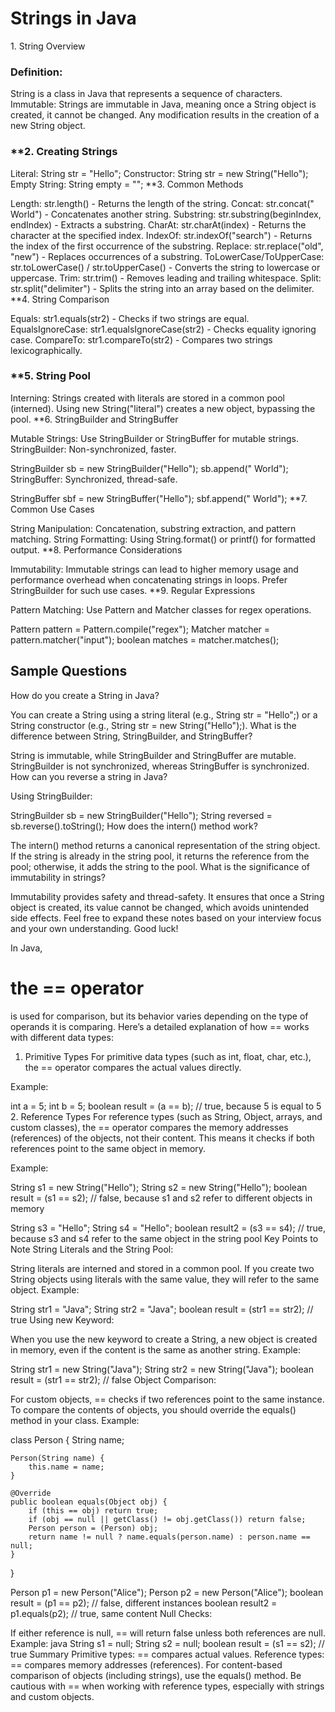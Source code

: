 <h1>Strings in Java</h1>
1. String Overview

<h3>Definition:</h3> String is a class in Java that represents a sequence of characters.
Immutable: Strings are immutable in Java, meaning once a String object is created, it cannot be changed. Any modification results in the creation of a new String object.
<h3>
**2. Creating Strings</h3>

Literal: String str = "Hello";
Constructor: String str = new String("Hello");
Empty String: String empty = "";
**3. Common Methods

Length: str.length() - Returns the length of the string.
Concat: str.concat(" World") - Concatenates another string.
Substring: str.substring(beginIndex, endIndex) - Extracts a substring.
CharAt: str.charAt(index) - Returns the character at the specified index.
IndexOf: str.indexOf("search") - Returns the index of the first occurrence of the substring.
Replace: str.replace("old", "new") - Replaces occurrences of a substring.
ToLowerCase/ToUpperCase: str.toLowerCase() / str.toUpperCase() - Converts the string to lowercase or uppercase.
Trim: str.trim() - Removes leading and trailing whitespace.
Split: str.split("delimiter") - Splits the string into an array based on the delimiter.
**4. String Comparison

Equals: str1.equals(str2) - Checks if two strings are equal.
EqualsIgnoreCase: str1.equalsIgnoreCase(str2) - Checks equality ignoring case.
CompareTo: str1.compareTo(str2) - Compares two strings lexicographically.
<h3>
**5. String Pool</h3>

Interning: Strings created with literals are stored in a common pool (interned). Using new String("literal") creates a new object, bypassing the pool.
**6. StringBuilder and StringBuffer

Mutable Strings: Use StringBuilder or StringBuffer for mutable strings.
StringBuilder: Non-synchronized, faster.

StringBuilder sb = new StringBuilder("Hello");
sb.append(" World");
StringBuffer: Synchronized, thread-safe.

StringBuffer sbf = new StringBuffer("Hello");
sbf.append(" World");
**7. Common Use Cases

String Manipulation: Concatenation, substring extraction, and pattern matching.
String Formatting: Using String.format() or printf() for formatted output.
**8. Performance Considerations

Immutability: Immutable strings can lead to higher memory usage and performance overhead when concatenating strings in loops. Prefer StringBuilder for such use cases.
**9. Regular Expressions

Pattern Matching: Use Pattern and Matcher classes for regex operations.

Pattern pattern = Pattern.compile("regex");
Matcher matcher = pattern.matcher("input");
boolean matches = matcher.matches();

<h2>
Sample Questions
</h2>
How do you create a String in Java?

You can create a String using a string literal (e.g., String str = "Hello";) or a String constructor (e.g., String str = new String("Hello");).
What is the difference between String, StringBuilder, and StringBuffer?

String is immutable, while StringBuilder and StringBuffer are mutable. StringBuilder is not synchronized, whereas StringBuffer is synchronized.
How can you reverse a string in Java?

Using StringBuilder:

StringBuilder sb = new StringBuilder("Hello");
String reversed = sb.reverse().toString();
How does the intern() method work?

The intern() method returns a canonical representation of the string object. If the string is already in the string pool, it returns the reference from the pool; otherwise, it adds the string to the pool.
What is the significance of immutability in strings?

Immutability provides safety and thread-safety. It ensures that once a String object is created, its value cannot be changed, which avoids unintended side effects.
Feel free to expand these notes based on your interview focus and your own understanding. Good luck!


In Java,<h1> the == operator</h1> is used for comparison, but its behavior varies depending on the type of operands it is comparing. Here’s a detailed explanation of how == works with different data types:

1. Primitive Types
For primitive data types (such as int, float, char, etc.), the == operator compares the actual values directly.

Example:

int a = 5;
int b = 5;
boolean result = (a == b); // true, because 5 is equal to 5
2. Reference Types
For reference types (such as String, Object, arrays, and custom classes), the == operator compares the memory addresses (references) of the objects, not their content. This means it checks if both references point to the same object in memory.

Example:

String s1 = new String("Hello");
String s2 = new String("Hello");
boolean result = (s1 == s2); // false, because s1 and s2 refer to different objects in memory

String s3 = "Hello";
String s4 = "Hello";
boolean result2 = (s3 == s4); // true, because s3 and s4 refer to the same object in the string pool
Key Points to Note
String Literals and the String Pool:

String literals are interned and stored in a common pool. If you create two String objects using literals with the same value, they will refer to the same object.
Example:

String str1 = "Java";
String str2 = "Java";
boolean result = (str1 == str2); // true
Using new Keyword:

When you use the new keyword to create a String, a new object is created in memory, even if the content is the same as another string.
Example:

String str1 = new String("Java");
String str2 = new String("Java");
boolean result = (str1 == str2); // false
Object Comparison:

For custom objects, == checks if two references point to the same instance. To compare the contents of objects, you should override the equals() method in your class.
Example:

class Person {
    String name;

    Person(String name) {
        this.name = name;
    }

    @Override
    public boolean equals(Object obj) {
        if (this == obj) return true;
        if (obj == null || getClass() != obj.getClass()) return false;
        Person person = (Person) obj;
        return name != null ? name.equals(person.name) : person.name == null;
    }
}

Person p1 = new Person("Alice");
Person p2 = new Person("Alice");
boolean result = (p1 == p2); // false, different instances
boolean result2 = p1.equals(p2); // true, same content
Null Checks:

If either reference is null, == will return false unless both references are null.
Example:
java
String s1 = null;
String s2 = null;
boolean result = (s1 == s2); // true
Summary
Primitive types: == compares actual values.
Reference types: == compares memory addresses (references).
For content-based comparison of objects (including strings), use the equals() method.
Be cautious with == when working with reference types, especially with strings and custom objects.
